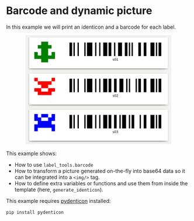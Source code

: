# Barcode and dynamic picture

In this example we will print an identicon and a barcode for each label.

<p align='center'><img src="./screenshot.png" alt="screenshot"></p>

This example shows:

- How to use ``label_tools.barcode``
- How to transform a picture generated on-the-fly into base64 data so it can be integrated into a ``<img/>`` tag.
- How to define extra variables or functions and use them from inside the template (here, ``generate_identicon``).

This example requires [pydenticon](https://github.com/azaghal/pydenticon) installed:

```
pip install pydenticon
```
